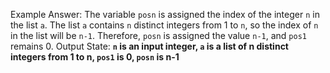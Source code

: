 Example Answer:
The variable `posn` is assigned the index of the integer `n` in the list `a`. The list `a` contains `n` distinct integers from 1 to `n`, so the index of `n` in the list will be `n-1`. Therefore, `posn` is assigned the value `n-1`, and `pos1` remains 0. 
Output State: **`n` is an input integer, `a` is a list of n distinct integers from 1 to n, `pos1` is 0, `posn` is n-1**